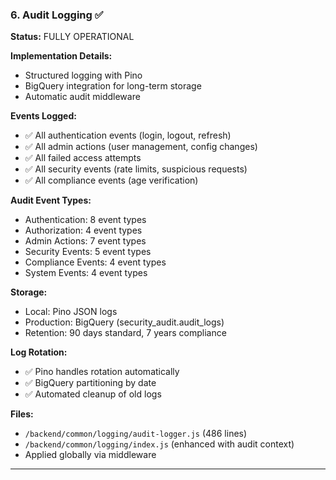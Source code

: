 ### 6. Audit Logging ✅

**Status:** FULLY OPERATIONAL

**Implementation Details:**

- Structured logging with Pino
- BigQuery integration for long-term storage
- Automatic audit middleware

**Events Logged:**

- ✅ All authentication events (login, logout, refresh)
- ✅ All admin actions (user management, config changes)
- ✅ All failed access attempts
- ✅ All security events (rate limits, suspicious requests)
- ✅ All compliance events (age verification)

**Audit Event Types:**

- Authentication: 8 event types
- Authorization: 4 event types
- Admin Actions: 7 event types
- Security Events: 5 event types
- Compliance Events: 4 event types
- System Events: 4 event types

**Storage:**

- Local: Pino JSON logs
- Production: BigQuery (security_audit.audit_logs)
- Retention: 90 days standard, 7 years compliance

**Log Rotation:**

- ✅ Pino handles rotation automatically
- ✅ BigQuery partitioning by date
- ✅ Automated cleanup of old logs

**Files:**

- `/backend/common/logging/audit-logger.js` (486 lines)
- `/backend/common/logging/index.js` (enhanced with audit context)
- Applied globally via middleware

---
